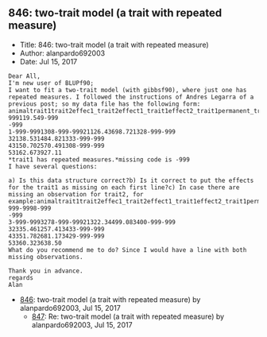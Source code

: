 ## 846: two-trait model (a trait with repeated measure)

- Title: 846: two-trait model (a trait with repeated measure)
- Author: alanpardo692003
- Date: Jul 15, 2017

```
Dear All,
I'm new user of BLUPf90;
I want to fit a two-trait model (with gibbsf90), where just one has repeated measures. I followed the instructions of Andres Legarra of a previous post; so my data file has the following form:
animaltrait1trait2effec1_trait2effect1_trait1effect2_trait1permanent_trait1cov1_trait1cov2_trait11-999119.549-999
-999
1-999-9991308-999-99921126.43698.721328-999-999
32138.531484.821333-999-999
43150.702570.491308-999-999
53162.673927.11
*trait1 has repeated measures.*missing code is -999
I have several questions:

a) Is this data structure correct?b) Is it correct to put the effects for the trait1 as missing on each first line?c) In case there are missing an observation for trait2, for example:animaltrait1trait2effec1_trait2effect1_trait1effect2_trait1permanent_trait1cov1_trai1cov2_trait13-999-9998-999
-999
3-999-9993278-999-99921322.34499.083400-999-999
32335.461257.413433-999-999
43351.782681.173429-999-999
53360.323638.50
What do you recommend me to do? Since I would have a line with both missing observations.

Thank you in advance.
regards
Alan
```

- [846](0846.md): two-trait model (a trait with repeated measure) by alanpardo692003, Jul 15, 2017
    - [847](0847.md): Re: two-trait model (a trait with repeated measure) by alanpardo692003, Jul 15, 2017
